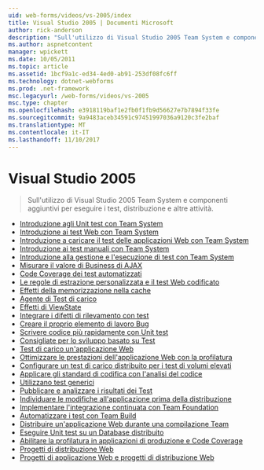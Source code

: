 ```yaml
---
uid: web-forms/videos/vs-2005/index
title: Visual Studio 2005 | Documenti Microsoft
author: rick-anderson
description: "Sull'utilizzo di Visual Studio 2005 Team System e componenti aggiuntivi per eseguire i test, distribuzione e altre attività."
ms.author: aspnetcontent
manager: wpickett
ms.date: 10/05/2011
ms.topic: article
ms.assetid: 1bcf9a1c-ed34-4ed0-ab91-253df08fc6ff
ms.technology: dotnet-webforms
ms.prod: .net-framework
msc.legacyurl: /web-forms/videos/vs-2005
msc.type: chapter
ms.openlocfilehash: e3918119baf1e2fb0f1fb9d56627e7b7894f33fe
ms.sourcegitcommit: 9a9483aceb34591c97451997036a9120c3fe2baf
ms.translationtype: MT
ms.contentlocale: it-IT
ms.lasthandoff: 11/10/2017
---
```

<a name="visual-studio-2005"></a>Visual Studio 2005
====================
> Sull'utilizzo di Visual Studio 2005 Team System e componenti aggiuntivi per eseguire i test, distribuzione e altre attività.


- [Introduzione agli Unit test con Team System](introduction-to-unit-testing-with-team-system.md)
- [Introduzione ai test Web con Team System](introduction-to-testing-web-applications-with-team-system.md)
- [Introduzione a caricare il test delle applicazioni Web con Team System](introduction-to-load-testing-web-applications-with-team-system.md)
- [Introduzione ai test manuali con Team System](introduction-to-manual-testing-with-team-system.md)
- [Introduzione alla gestione e l'esecuzione di test con Team System](introduction-to-managing-and-running-tests-with-team-system.md)
- [Misurare il valore di Business di AJAX](measuring-the-business-value-of-ajax.md)
- [Code Coverage dei test automatizzati](code-coverage-of-automated-tests.md)
- [Le regole di estrazione personalizzata e il test Web codificato](custom-extraction-rules-and-coded-web-tests.md)
- [Effetti della memorizzazione nella cache](the-effects-of-caching.md)
- [Agente di Test di carico](using-the-load-test-agent.md)
- [Effetti di ViewState](the-effects-of-viewstate.md)
- [Integrare i difetti di rilevamento con test](how-do-i-integrate-defect-tracking-with-testing.md)
- [Creare il proprio elemento di lavoro Bug](how-do-i-create-my-own-bug-work-item.md)
- [Scrivere codice più rapidamente con Unit test](how-do-i-write-code-more-quickly-with-unit-tests.md)
- [Consigliate per lo sviluppo basato su Test](how-do-i-practice-test-driven-development.md)
- [Test di carico un'applicazione Web](how-do-i-load-test-a-web-application.md)
- [Ottimizzare le prestazioni dell'applicazione Web con la profilatura](how-do-i-tune-web-application-performance-with-profiling.md)
- [Configurare un test di carico distribuito per i test di volumi elevati](how-do-i-set-up-distributed-load-testing-for-high-volume-tests.md)
- [Applicare gli standard di codifica con l'analisi del codice](how-do-i-enforce-coding-standards-with-code-analysis.md)
- [Utilizzano test generici](how-do-i-use-generic-tests.md)
- [Pubblicare e analizzare i risultati dei Test](how-do-i-publish-and-analyze-test-results.md)
- [Individuare le modifiche all'applicazione prima della distribuzione](how-do-i-discover-application-changes-prior-to-deployment.md)
- [Implementare l'integrazione continuata con Team Foundation](how-do-i-implement-continuous-integration-with-team-foundation.md)
- [Automatizzare i test con Team Build](how-do-i-automate-testing-using-team-build.md)
- [Distribuire un'applicazione Web durante una compilazione Team](how-do-i-deploy-a-web-application-during-a-team-build.md)
- [Eseguire Unit test su un Database distribuito](how-do-i-run-unit-tests-against-a-deployed-database.md)
- [Abilitare la profilatura in applicazioni di produzione e Code Coverage](how-do-i-enable-code-coverage-and-profiling-in-production-applications.md)
- [Progetti di distribuzione Web](web-deployment-projects.md)
- [Progetti di applicazione Web e progetti di distribuzione Web](web-application-projects-web-deployment-projects.md)
